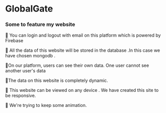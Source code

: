# GlobalGate

### Some to feature my website

📌 You can login and logout with email on this platform which is powered by Firebase

📌 All the data of this website will be stored in the database .In this case we have chosen mongodb .

📌On our platform, users can see their own data. One user cannot see another user's data

📌The data on this website is completely dynamic.

📌 This website can be viewed on any device . We have created this site to be responsive.

📌 We're trying to keep some animation.

<!--
Accent (Premium Look)

Gold: #D4AF37
Beige: #F5DEB3
 -->
